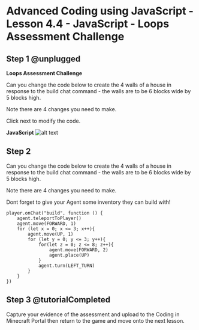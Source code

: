 # Advanced Coding using JavaScript - Lesson 4.4 - JavaScript - Loops Assessment Challenge

## Step 1 @unplugged
**Loops Assessment Challenge**

Can you change the code below to create the 4 walls of a house in response to the build chat command - the walls are to be 6 blocks wide by 5 blocks high.

Note there are 4 changes you need to make.

Click next to modify the code.

**JavaScript**
![alt text](https://advancedjs.codingcredentials.com/Lesson4/4.4/images/1.jpg?raw=true "JavaScript")

## Step 2 
Can you change the code below to create the 4 walls of a house in response to the build chat command - the walls are to be 6 blocks wide by 5 blocks high.

Note there are 4 changes you need to make.

Dont forget to give your Agent some inventory they can build with!

```template
player.onChat("build", function () {
    agent.teleportToPlayer()
    agent.move(FORWARD, 1)
    for (let x = 0; x <= 3; x++){
        agent.move(UP, 1)
        for (let y = 0; y <= 3; y++){
            for(let z = 0; z <= 8; z++){
                agent.move(FORWARD, 2)
                agent.place(UP)
            }
            agent.turn(LEFT_TURN)
        }
    }  
})
```

## Step 3 @tutorialCompleted
Capture your evidence of the assessment and upload to the Coding in Minecraft Portal then return to the game and move onto the next lesson.